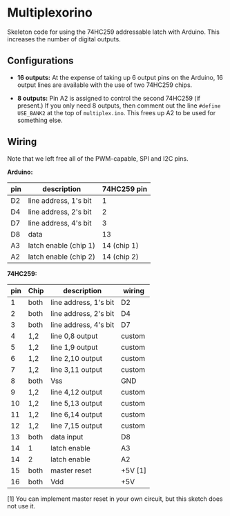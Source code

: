# Multiplexorino

Skeleton code for using the 74HC259 addressable latch with Arduino. This increases the number of digital outputs.

## Configurations

* **16 outputs:** At the expense of taking up 6 output pins on the Arduino, 16 output lines are available with the use of two 74HC259 chips.
  
* **8 outputs:** Pin A2 is assigned to control the second 74HC259 (if present.) If you only need 8 outputs, then comment out the line `#define USE_BANK2` at the top of `multiplex.ino`. This frees up A2 to be used for something else.

## Wiring

Note that we left free all of the PWM-capable, SPI and I2C pins.

**Arduino:**

| pin | description           | 74HC259 pin |
|-----|-----------------------|-------------|
| D2  | line address, 1's bit | 1           |
| D4  | line address, 2's bit | 2           |
| D7  | line address, 4's bit | 3           |
| D8  | data                  | 13          |
| A3  | latch enable (chip 1) | 14 (chip 1) |
| A2  | latch enable (chip 2) | 14 (chip 2) |

**74HC259:**

| pin | Chip | description            | wiring  |
|-----|------|------------------------|---------|
| 1   | both | line address, 1's bit  | D2      |
| 2   | both | line address, 2's bit  | D4      |
| 3   | both | line address, 4's bit  | D7      |
| 4   | 1,2  | line 0,8 output        | custom  |
| 5   | 1,2  | line 1,9 output        | custom  |
| 6   | 1,2  | line 2,10 output       | custom  |
| 7   | 1,2  | line 3,11 output       | custom  |
| 8   | both | Vss                    | GND     |
| 9   | 1,2  | line 4,12 output       | custom  |
| 10  | 1,2  | line 5,13 output       | custom  |
| 11  | 1,2  | line 6,14 output       | custom  |
| 12  | 1,2  | line 7,15 output       | custom  |
| 13  | both | data input             | D8      |
| 14  | 1    | latch enable           | A3      |
| 14  | 2    | latch enable           | A2      |
| 15  | both | master reset           | +5V \[1] |
| 16  | both | Vdd                    | +5V     |

\[1] You can implement master reset in your own circuit, but this sketch does not use it.
